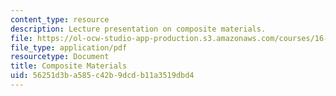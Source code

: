 ```yaml
---
content_type: resource
description: Lecture presentation on composite materials.
file: https://ol-ocw-studio-app-production.s3.amazonaws.com/courses/16-982-bio-inspired-structures-spring-2009/56251d3ba585c42b9dcdb11a3519dbd4_MIT16_982s09_lec02.pdf
file_type: application/pdf
resourcetype: Document
title: Composite Materials
uid: 56251d3b-a585-c42b-9dcd-b11a3519dbd4
---
```

